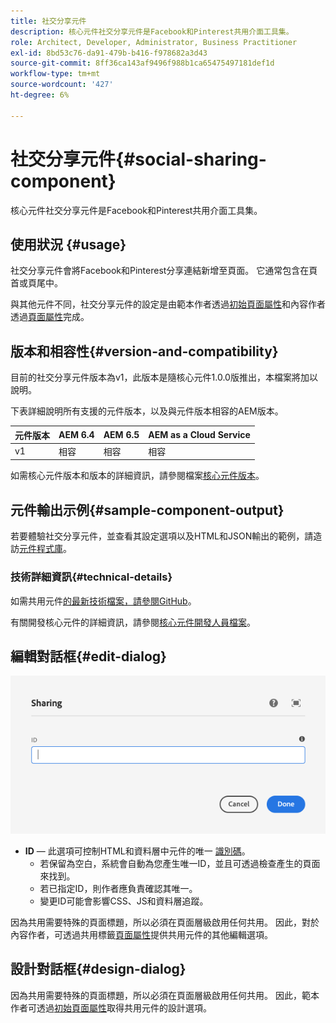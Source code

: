 ```yaml
---
title: 社交分享元件
description: 核心元件社交分享元件是Facebook和Pinterest共用介面工具集。
role: Architect, Developer, Administrator, Business Practitioner
exl-id: 8bd53c76-da91-479b-b416-f978682a3d43
source-git-commit: 8ff36ca143af9496f988b1ca65475497181def1d
workflow-type: tm+mt
source-wordcount: '427'
ht-degree: 6%

---
```


# 社交分享元件{#social-sharing-component}

核心元件社交分享元件是Facebook和Pinterest共用介面工具集。

## 使用狀況 {#usage}

社交分享元件會將Facebook和Pinterest分享連結新增至頁面。 它通常包含在頁首或頁尾中。

與其他元件不同，社交分享元件的設定是由範本作者透過[初始頁面屬性](https://docs.adobe.com/content/help/en/experience-manager-cloud-service/sites/authoring/features/templates.html)和內容作者透過[頁面屬性](https://docs.adobe.com/content/help/zh-Hant/experience-manager-cloud-service/sites/authoring/fundamentals/page-properties.html)完成。

## 版本和相容性{#version-and-compatibility}

目前的社交分享元件版本為v1，此版本是隨核心元件1.0.0版推出，本檔案將加以說明。

下表詳細說明所有支援的元件版本，以及與元件版本相容的AEM版本。

| 元件版本 | AEM 6.4 | AEM 6.5 | AEM as a Cloud Service  |
|--- |--- |--- |---|
| v1 | 相容 | 相容 | 相容 |

如需核心元件版本和版本的詳細資訊，請參閱檔案[核心元件版本](/help/versions.md)。

## 元件輸出示例{#sample-component-output}

若要體驗社交分享元件，並查看其設定選項以及HTML和JSON輸出的範例，請造訪[元件程式庫](https://adobe.com/go/aem_cmp_library_sharing)。

### 技術詳細資訊{#technical-details}

如需共用元件[的最新技術檔案，請參閱GitHub](https://adobe.com/go/aem_cmp_tech_sharing_v1)。

有關開發核心元件的詳細資訊，請參閱[核心元件開發人員檔案](/help/developing/overview.md)。

## 編輯對話框{#edit-dialog}

![共用元件的編輯對話方塊](/help/assets/sharing-edit.png)

* **ID**  — 此選項可控制HTML和資料層中元件的唯一 [識別碼](/help/developing/data-layer/overview.md)。
   * 若保留為空白，系統會自動為您產生唯一ID，並且可透過檢查產生的頁面來找到。
   * 若已指定ID，則作者應負責確認其唯一。
   * 變更ID可能會影響CSS、JS和資料層追蹤。

因為共用需要特殊的頁面標題，所以必須在頁面層級啟用任何共用。 因此，對於內容作者，可透過共用標籤[頁面屬性](https://docs.adobe.com/content/help/en/experience-manager-cloud-service/sites/authoring/fundamentals/page-properties.html)提供共用元件的其他編輯選項。

## 設計對話框{#design-dialog}

因為共用需要特殊的頁面標題，所以必須在頁面層級啟用任何共用。 因此，範本作者可透過[初始頁面屬性](https://docs.adobe.com/content/help/en/experience-manager-cloud-service/sites/authoring/features/templates.html)取得共用元件的設計選項。
